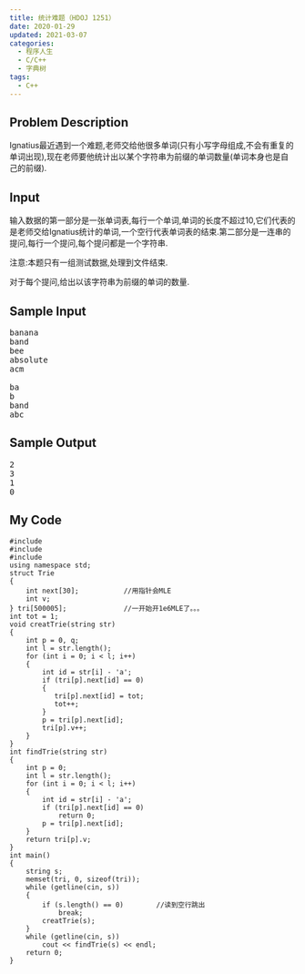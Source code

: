 ```yaml
---
title: 统计难题（HDOJ 1251）
date: 2020-01-29
updated: 2021-03-07
categories:
  - 程序人生
  - C/C++
  - 字典树
tags:
  - C++
---
```


<h2><strong>Problem Description</strong> </h2>

Ignatius最近遇到一个难题,老师交给他很多单词(只有小写字母组成,不会有重复的单词出现),现在老师要他统计出以某个字符串为前缀的单词数量(单词本身也是自己的前缀). 

<h2><strong>Input</strong> </h2>

输入数据的第一部分是一张单词表,每行一个单词,单词的长度不超过10,它们代表的是老师交给Ignatius统计的单词,一个空行代表单词表的结束.第二部分是一连串的提问,每行一个提问,每个提问都是一个字符串.

注意:本题只有一组测试数据,处理到文件结束.

对于每个提问,给出以该字符串为前缀的单词的数量.

<h2><strong>Sample Input</strong> </h2>

<pre class="wp-block-preformatted">banana
band
bee
absolute
acm

ba
b
band
abc</pre>

<h2><strong>Sample Output</strong> </h2>

<pre class="wp-block-preformatted">2
3
1
0</pre>

<h2>My Code</h2>

<pre class="wp-block-code"><code lang="cpp" class="language-cpp line-numbers">#include <iostream>
#include <cstring>
#include <string>
using namespace std;
struct Trie
{
    int next[30];           //用指针会MLE
    int v;
} tri[500005];              //一开始开1e6MLE了。。。
int tot = 1;
void creatTrie(string str)
{
    int p = 0, q;
    int l = str.length();
    for (int i = 0; i < l; i++)
    {
        int id = str[i] - 'a';
        if (tri[p].next[id] == 0)
        {
           tri[p].next[id] = tot;
           tot++;
        }
        p = tri[p].next[id];
        tri[p].v++;
    }
}
int findTrie(string str)
{
    int p = 0;
    int l = str.length();
    for (int i = 0; i < l; i++)
    {
        int id = str[i] - 'a';
        if (tri[p].next[id] == 0)
            return 0;
        p = tri[p].next[id];
    }
    return tri[p].v;
}
int main()
{
    string s;
    memset(tri, 0, sizeof(tri));
    while (getline(cin, s))
    {
        if (s.length() == 0)        //读到空行跳出
            break;
        creatTrie(s);
    }
    while (getline(cin, s))
        cout << findTrie(s) << endl;
    return 0;
}</code></pre>
